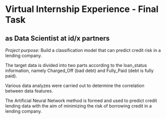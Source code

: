 # Virtual Internship Experience - Final Task
## as Data Scientist at id/x partners
*Project purpose:* Build a classification model that can predict credit risk in a lending company.


The target data is divided into two parts according to the loan_status information, namely Charged_Off (bad debt) and Fully_Paid (debt is fully paid).

Various data analyzes were carried out to determine the correlation between data features.

The Artificial Neural Network method is formed and used to predict credit lending data with the aim of minimizing the risk of borrowing credit in a lending company.
